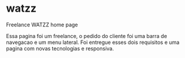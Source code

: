 # watzz
Freelance WATZZ home page

Essa pagina foi um freelance, o pedido do cliente foi uma barra de navegacao e um menu lateral.
Foi entregue esses dois requisitos e uma pagina com novas tecnologias e responsiva.
